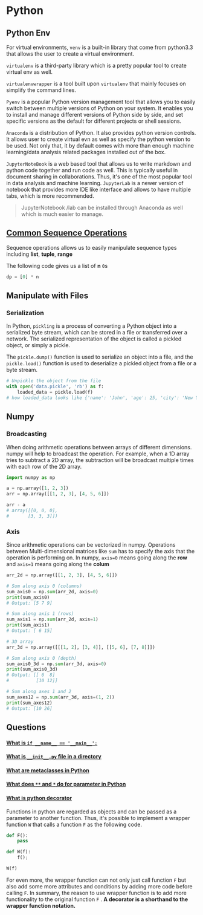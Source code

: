 # Python

## Python Env

For virtual environments, `venv` is a built-in library that come from python3.3 that allows the user to create a virtual environment.

`virtualenv` is a third-party library which is a pretty popular tool to create virtual env as well. 

`virtualenvwrapper` is a tool built upon `virtualenv` that mainly focuses on simplify the command lines. 

`Pyenv` is a popular Python version management tool that allows you to easily switch between multiple versions of Python on your system. It enables you to install and manage different versions of Python side by side, and set specific versions as the default for different projects or shell sessions.

`Anaconda` is a distribution of Python. It also provides python version controls. It allows user to create virtual evn as well as specify the python version to be used. Not only that, it by default comes with more than enough machine learning/data analysis related packages installed out of the box. 

`JupyterNoteBook` is a web based tool that allows us to write markdown and python code together and run code as well. This is typically useful in document sharing in collaborations. Thus, it's one of the most popular tool in data analysis and machine learning. `JupyterLab` is a newer version of notebook that provides more IDE like interface and allows to have multiple tabs, which is more recommended. 

> JupyterNotebook /lab can be installed through Anaconda as well which is much easier to manage.

## [Common Sequence Operations](https://docs.python.org/3/library/stdtypes.html#sequence-types-list-tuple-range)

Sequence operations allows us to easily manipulate sequence types including **list**, **tuple**, **range**

The following code gives us a list of **n**  `0`s 
```py
dp = [0] * n
```



## Manipulate with Files

### Serialization 

In Python, `pickling` is a process of converting a Python object into a serialized byte stream, which can be stored in a file or transferred over a network. The serialized representation of the object is called a pickled object, or simply a pickle.


The `pickle.dump()` function is used to serialize an object into a file, and the `pickle.load()` function is used to deserialize a pickled object from a file or a byte stream.

```py
# Unpickle the object from the file
with open('data.pickle', 'rb') as f:
    loaded_data = pickle.load(f)
# how loaded_data looks like {'name': 'John', 'age': 25, 'city': 'New York'}
```

## Numpy

### Broadcasting

When doing arithmetic operations between arrays of different dimensions. numpy will help to broadcast the operation. For example, when a 1D array tries to subtract a 2D array, the subtraction will be broadcast multiple times with each row of the 2D array.

```py
import numpy as np

a = np.array([1, 2, 3])
arr = np.array([[1, 2, 3], [4, 5, 6]])

arr - a
# array([[0, 0, 0],
#       [3, 3, 3]])
```

### Axis

Since arithmetic operations can be vectorized in numpy. Operations between Multi-dimensional matrices like `sum` has to specify the axis that the operation is performing on. In numpy, `axis=0` means going along the **row** and `axis=1` means going along the **colum**

```py
arr_2d = np.array([[1, 2, 3], [4, 5, 6]])

# Sum along axis 0 (columns)
sum_axis0 = np.sum(arr_2d, axis=0)
print(sum_axis0)
# Output: [5 7 9]

# Sum along axis 1 (rows)
sum_axis1 = np.sum(arr_2d, axis=1)
print(sum_axis1)
# Output: [ 6 15]

# 3D array
arr_3d = np.array([[[1, 2], [3, 4]], [[5, 6], [7, 8]]])

# Sum along axis 0 (depth)
sum_axis0_3d = np.sum(arr_3d, axis=0)
print(sum_axis0_3d)
# Output: [[ 6  8]
#          [10 12]]

# Sum along axes 1 and 2
sum_axes12 = np.sum(arr_3d, axis=(1, 2))
print(sum_axes12)
# Output: [10 26]
```









## Questions

#### [What is `if __name__ == '__main__':`](https://stackoverflow.com/questions/419163/what-does-if-name-main-do)

#### [What is `__init__.py` file in a directory](https://stackoverflow.com/questions/448271/what-is-init-py-for)

#### [What are metaclasses in Python]()

#### [What does `**` and `*` do for parameter in Python](https://stackoverflow.com/questions/36901/what-does-double-star-asterisk-and-star-asterisk-do-for-parameters)

#### [What is python decorator](https://www.youtube.com/watch?v=r7Dtus7N4pI&t=575s)

Functions in python are regarded as objects and can be passed as a parameter to another function. Thus, it's possible to implement a wrapper function `W` that calls a function `F` as the following code.

```python
def F():
    pass

def W(f):
    f();

W(f)
```

For even more, the wrapper function can not only just call function `F` but also add some more attributes and conditions by adding more code before calling `F`. In summary, the reason to use wrapper function is to add more functionality to the original function `F` . **A decorator is a shorthand to the wrapper function notation.**
